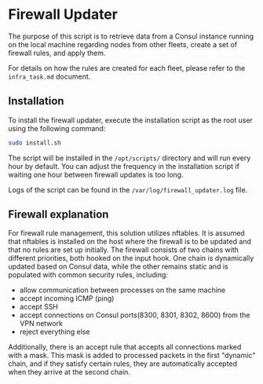 # Firewall Updater

The purpose of this script is to retrieve data from a Consul instance running on the local machine regarding nodes from other fleets, create a set of firewall rules, and apply them.

For details on how the rules are created for each fleet, please refer to the `infra_task.md` document.

## Installation

To install the firewall updater, execute the installation script as the root user using the following command:
```bash
sudo install.sh
```

The script will be installed in the `/opt/scripts/` directory and will run every hour by default. You can adjust the frequency in the installation script if waiting one hour between firewall updates is too long.

Logs of the script can be found in the `/var/log/firewall_updater.log` file.

## Firewall explanation
For firewall rule management, this solution utilizes nftables. It is assumed that nftables is installed on the host where the firewall is to be updated and that no rules are set up initially. The firewall consists of two chains with different priorities, both hooked on the input hook. One chain is dynamically updated based on Consul data, while the other remains static and is populated with common security rules, including:

- allow communication between processes on the same machine
- accept incoming ICMP (ping)
- accept SSH
- accept connections on Consul ports(8300, 8301, 8302, 8600) from the VPN network
- reject everything else

Additionally, there is an accept rule that accepts all connections marked with a mask. This mask is added to processed packets in the first "dynamic" chain, and if they satisfy certain rules, they are automatically accepted when they arrive at the second chain.
